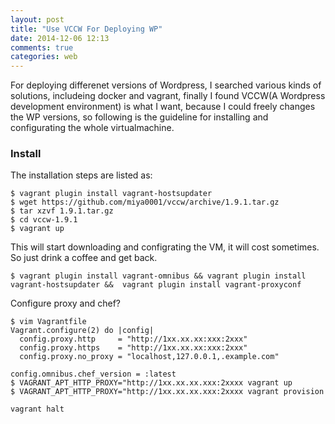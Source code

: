 ```yaml
---
layout: post
title: "Use VCCW For Deploying WP"
date: 2014-12-06 12:13
comments: true
categories: web
---
```

For deploying differenet versions of Wordpress, I searched various kinds of solutions, includeing docker and vagrant, finally I found VCCW(A Wordpress development environment) is what I want, because I could freely changes the WP versions, so following is the guideline for installing and configurating the whole virtualmachine.    
### Install
The installation steps are listed as:    

```
$ vagrant plugin install vagrant-hostsupdater
$ wget https://github.com/miya0001/vccw/archive/1.9.1.tar.gz
$ tar xzvf 1.9.1.tar.gz
$ cd vccw-1.9.1
$ vagrant up

```
This will start downloading and configrating the VM, it will cost sometimes. So just drink a coffee and get back.    


```
$ vagrant plugin install vagrant-omnibus && vagrant plugin install vagrant-hostsupdater &&  vagrant plugin install vagrant-proxyconf

```
Configure proxy and chef?     

```
$ vim Vagrantfile
Vagrant.configure(2) do |config|
  config.proxy.http     = "http://1xx.xx.xx:xxx:2xxx"
  config.proxy.https    = "http://1xx.xx.xx:xxx:2xxx"
  config.proxy.no_proxy = "localhost,127.0.0.1,.example.com"

config.omnibus.chef_version = :latest
$ VAGRANT_APT_HTTP_PROXY="http://1xx.xx.xx.xxx:2xxxx vagrant up
$ VAGRANT_APT_HTTP_PROXY="http://1xx.xx.xx.xxx:2xxxx vagrant provision

```


```
vagrant halt

```




